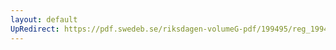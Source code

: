 ```yaml
---
layout: default
UpRedirect: https://pdf.swedeb.se/riksdagen-volumeG-pdf/199495/reg_199495_JoU/reg_199495_JoU_0009.pdf
---
```


